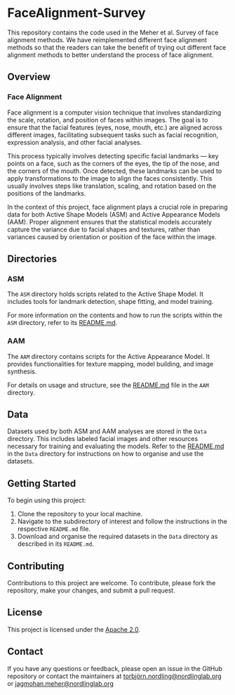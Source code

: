 # FaceAlignment-Survey
This repository contains the code used in the Meher et al. Survey of face alignment methods. 
We have reimplemented different face alignment methods so that the readers can take the benefit of trying out different face alignment methods to better understand the process of face alignment. 

## Overview

### Face Alignment

Face alignment is a computer vision technique that involves standardizing the scale, rotation, and position of faces within images. The goal is to ensure that the facial features (eyes, nose, mouth, etc.) are aligned across different images, facilitating subsequent tasks such as facial recognition, expression analysis, and other facial analyses.

This process typically involves detecting specific facial landmarks — key points on a face, such as the corners of the eyes, the tip of the nose, and the corners of the mouth. Once detected, these landmarks can be used to apply transformations to the image to align the faces consistently. This usually involves steps like translation, scaling, and rotation based on the positions of the landmarks.

In the context of this project, face alignment plays a crucial role in preparing data for both Active Shape Models (ASM) and Active Appearance Models (AAM). Proper alignment ensures that the statistical models accurately capture the variance due to facial shapes and textures, rather than variances caused by orientation or position of the face within the image.

## Directories

### ASM

The `ASM` directory holds scripts related to the Active Shape Model. It includes tools for landmark detection, shape fitting, and model training.

For more information on the contents and how to run the scripts within the `ASM` directory, refer to its [README.md](ASM/README.md).

### AAM

The `AAM` directory contains scripts for the Active Appearance Model. It provides functionalities for texture mapping, model building, and image synthesis.

For details on usage and structure, see the [README.md](AAM/README.md) file in the `AAM` directory.

## Data

Datasets used by both ASM and AAM analyses are stored in the `Data` directory. This includes labeled facial images and other resources necessary for training and evaluating the models. Refer to the [README.md](Data/README.md) in the `Data` directory for instructions on how to organise and use the datasets.



## Getting Started

To begin using this project:

1. Clone the repository to your local machine.
2. Navigate to the subdirectory of interest and follow the instructions in the respective `README.md` file.
3. Download and organise the required datasets in the `Data` directory as described in its `README.md`.

## Contributing

Contributions to this project are welcome. To contribute, please fork the repository, make your changes, and submit a pull request.

## License

This project is licensed under the [Apache 2.0](LICENSE).

## Contact

If you have any questions or feedback, please open an issue in the GitHub repository or contact the maintainers at [torbjörn.nordling@nordlinglab.org](mailto:torbjörn.nordling@nordlinglab.org) or [jagmohan.meher@nordlinglab.org](mailto:jagmohan.meher@nordlinglab.org)